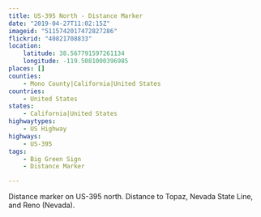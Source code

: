 ```yaml
---
title: US-395 North - Distance Marker
date: "2019-04-27T11:02:15Z"
imageid: "5115742017472827286"
flickrid: "40821708833"
location:
    latitude: 38.567791597261134
    longitude: -119.5081000396985
places: []
counties:
    - Mono County|California|United States
countries:
    - United States
states:
    - California|United States
highwaytypes:
    - US Highway
highways:
    - US-395
tags:
    - Big Green Sign
    - Distance Marker

---
```

Distance marker on US-395 north.  Distance to Topaz, Nevada State Line, and Reno (Nevada).
